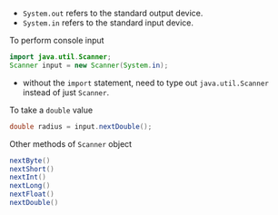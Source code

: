 - `System.out` refers to the standard output device.
- `System.in` refers to the standard input device.

To perform console input
```java
import java.util.Scanner;
Scanner input = new Scanner(System.in);
```
- without the `import` statement, need to type out `java.util.Scanner` instead of just `Scanner`.

To take a `double` value
```java
double radius = input.nextDouble();
```

Other methods of `Scanner` object
```java
nextByte()
nextShort()
nextInt()
nextLong()
nextFloat()
nextDouble()
```